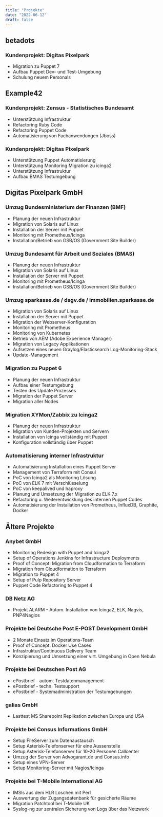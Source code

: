 ```yaml
---
title: "Projekte"
date: "2022-06-12"
draft: false
---
```


## betadots
### Kundenprojekt: Digitas Pixelpark
- Migration zu Puppet 7
- Aufbau Puppet Dev- und Test-Umgebung
- Schulung neuem Personals

## Example42
### Kundenprojekt: Zensus - Statistisches Bundesamt
- Unterstützung Infrastruktur
- Refactoring Ruby Code
- Refactoring Puppet Code
- Automatisierung von Fachanwendungen (Jboss)

### Kundenprojekt: Digitas Pixelpark
- Unterstützung Puppet Automatisierung
- Unterstützung Monitoring Migration zu icinga2
- Unterstützung Infrastruktur
- Aufbau BMAS Testumgebung

## Digitas Pixelpark GmbH
### Umzug Bundesministerium der Finanzen (BMF)
- Planung der neuen Infrastruktur
- Migration von Solaris auf Linux
- Installation der Server mit Puppet
- Monitoring mit Prometheus/Icinga
- Installation/Betrieb von GSB/OS (Government Site Builder)

### Umzug Bundesamt für Arbeit und Soziales (BMAS)
- Planung der neuen Infrastruktur
- Migration von Solaris auf Linux
- Installation der Server mit Puppet
- Monitoring mit Prometheus/Icinga
- Installation/Betrieb von GSB/OS (Government Site Builder)

### Umzug sparkasse.de / dsgv.de / immobilien.sparkasse.de
- Migration von Solaris auf Linux
- Installation der Server mit Puppet
- Migration der Webserver-Konfiguration
- Monitoring mit Prometheus
- Monitoring von Kubernetes
- Betrieb von AEM (Adobe Experience Manager)
- Migration von Legacy Applikationen
- Aufsetzen eines neuen Graylog/Elasticsearch Log-Monitoring-Stack
- Update-Management

### Migration zu Puppet 6
- Planung der neuen Infrastruktur
- Aufbau einer Testumgebung
- Testen des Update Prozesses
- Migration der Puppet Server
- Migration aller Nodes

### Migration XYMon/Zabbix zu Icinga2
- Planung der neuen Infrastruktur
- Migration von Kunden-Projekten und Servern
- Installation von Icinga vollständig mit Puppet
- Konfiguration vollständig über Puppet

### Automatisierung interner Infrastruktur
- Automatisierung Installation eines Puppet Server
- Management von Terraform mit Consul
- PoC von Icinga2 als Monitoring Lösung
- PoC von ELK 7 mit Verschlüsselung
- PoC von keepalived und haproxy
- Planung und Umsetzung der Migration zu ELK 7.x
- Refactoring u. Weiterentwicklung des internen Puppet Codes
- Automatisierung der Installation von Prometheus, InfluxDB, Graphite, Docker

## Ältere Projekte

### Anybet GmbH
- Monitoring Redesign with Puppet and Icinga2
- Setup of Operations Jenkins for Infrastructure Deployments
- Proof of Concept: Migration from Cloudformation to Terraform
- Migration from Cloudformation to Terraform
- Migration to Puppet 4
- Setup of Pulp Repository Server
- Puppet Code Refactoring to Puppet 4

### DB Netz AG
- Projekt ALARM - Autom. Installation von Icinga2, ELK, Nagvis, PNP4Nagios

### Projekte bei Deutsche Post E-POST Development GmbH
- 2 Monate Einsatz im Operations-Team
- Proof of Concept: Docker Use Cases
- Infrastruktur/Continuous Delivery Team
- Konzipierung und Umsetzung einer virt. Umgebung in Open Nebula

### Projekte bei Deutschen Post AG
- ePostbrief - autom. Testdatenmanagement
- ePostbrief - techn. Testsupport
- ePostbrief - Systemadministration der Testumgebungen

### galias GmbH
- Lasttest MS Sharepoint Replikation zwischen Europa und USA

### Projekte bei Consus Informations GmbH
- Setup FileServer zum Datenaustausch
- Setup Asterisk-Telefonserver für eine Aussenstelle
- Setup Asterisk-Telefonserver für 10-20 Personen Callcenter
- Umzug der Server von Advogarant.de und Consus.info
- Setup eines VPN-Server
- Setup Monitoring-Server mit Nagios/Icinga

### Projekte bei T-Mobile International AG
- IMSIs aus dem HLR Löschen mit Perl
- Auswertung der Zugangsdatenbank für gesicherte Räume
- Migration Patchtool bei T-Mobile UK
- Syslog-ng zur zentralen Sicherung von Logs über das Netzwerk

